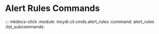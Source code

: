 # Alert Rules Commands

::: mkdocs-click
    :module: incydr.cli.cmds.alert_rules
    :command: alert_rules
    :list_subcommands:
